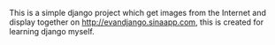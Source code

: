 This is a simple django project which get images from the Internet and display together on http://evandjango.sinaapp.com, this is created for learning django myself.
